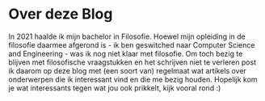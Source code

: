 # Over deze Blog

In 2021 haalde ik mijn bachelor in Filosofie. Hoewel mijn opleiding in de filosofie daarmee afgerond is - ik ben geswitched naar Computer Science and Engineering - was ik nog niet klaar met filosofie. Om toch bezig te blijven met filosofische vraagstukken en het schrijven niet te verleren post ik daarom op deze blog met (een soort van) regelmaat wat artikels over onderwerpen die ik interessant vind en die me bezig houden. Hopelijk kom je wat interessants tegen wat jou ook prikkelt, kijk vooral rond :)
